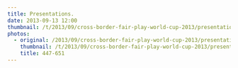 ```yaml
---
title: Presentations.
date: 2013-09-13 12:00
thumbnail: /t/2013/09/cross-border-fair-play-world-cup-2013/presentations/447-651.jpg
photos:
  - original: /2013/09/cross-border-fair-play-world-cup-2013/presentations/447-651.jpg
    thumbnail: /t/2013/09/cross-border-fair-play-world-cup-2013/presentations/447-651.jpg
    title: 447-651
---
```

